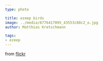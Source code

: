 ```yaml
---
type: photo

title: ezeep birds
image: ../media/8776417095_43553c88c2_o.jpg
author: Matthias Kretschmann

tags:
- ezeep
---
```


from [flickr](http://www.flickr.com/photos/krema/8782995066/)
